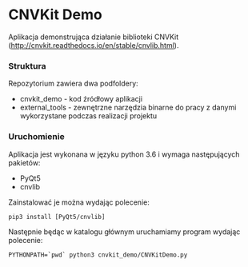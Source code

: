 # CNVKit Demo

Aplikacja demonstrująca działanie biblioteki CNVKit (http://cnvkit.readthedocs.io/en/stable/cnvlib.html).

### Struktura

Repozytorium zawiera dwa podfoldery:

* cnvkit_demo - kod źródłowy aplikacji
* external_tools - zewnętrzne narzędzia binarne do pracy z danymi wykorzystane podczas realizacji projektu

### Uruchomienie

Aplikacja jest wykonana w języku python 3.6 i wymaga następujących pakietów:

* PyQt5
* cnvlib

Zainstalować je można wydając polecenie:

```shell
pip3 install [PyQt5/cnvlib]
```

Następnie będąc w katalogu głównym uruchamiamy program wydając polecenie:

```shell
PYTHONPATH=`pwd` python3 cnvkit_demo/CNVKitDemo.py
```




